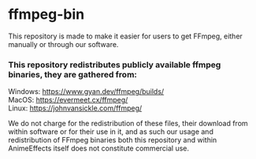 # ffmpeg-bin
This repository is made to make it easier for users to get FFmpeg, either manually or through our software.

### This repository redistributes publicly available ffmpeg binaries, they are gathered from:
Windows: https://www.gyan.dev/ffmpeg/builds/ <br>
MacOS: https://evermeet.cx/ffmpeg/ <br>
Linux: https://johnvansickle.com/ffmpeg/ <br> 

We do not charge for the redistribution of these files, their download from within software or for their use in it, and as such our usage and redistribution of FFmpeg binaries both this repository and within AnimeEffects itself does not constitute commercial use.  
